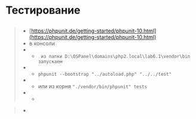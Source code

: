 # Тестирование

## 


> * [https://phpunit.de/getting-started/phpunit-10.html](https://phpunit.de/getting-started/phpunit-10.html)
> * в консоли
> * * ``` из папки D:\OSPanel\domains\php2.local\lab6.1\vendor\bin запускаем```
> * * ``` phpunit --bootstrap "../autoload.php" "../../test" ```
> * * или из корня ``` "./vendor/bin/phpunit" tests ```
> * *

> * 
